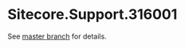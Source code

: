 # Sitecore.Support.316001

See [master branch](https://github.com/sitecoresupport/Sitecore.Support.316001) for details.